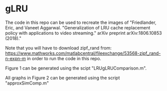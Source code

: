 # gLRU

The code in this repo can be used to recreate the images of "Friedlander, Eric, and Vaneet Aggarwal. "Generalization of LRU cache replacement policy with applications to video streaming." arXiv preprint arXiv:1806.10853 (2018)." 

Note that you will have to download zipf_rand from:
https://www.mathworks.com/matlabcentral/fileexchange/53568-zipf_rand-n-expn-m
in order to run the code in this repo.

Figure 1 can be generated using the scipt "LRUgLRUComparison.m".

All graphs in Figure 2 can be generated using the script "approxSimComp.m"